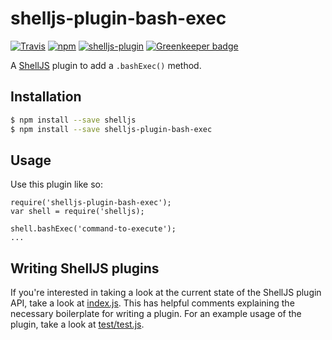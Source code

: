 # shelljs-plugin-bash-exec

[![Travis](https://img.shields.io/travis/pddstudio/shelljs-plugin-bash-exec/master.svg?style=flat-square&label=unix)](https://travis-ci.org/pddstudio/shelljs-plugin-bash-exec)
[![npm](https://img.shields.io/npm/v/@pddstudio/shelljs-plugin-bash-exec.svg?style=flat-square)](https://www.npmjs.com/package/@pddstudio/shelljs-plugin-bash-exec)
[![shelljs-plugin](https://img.shields.io/badge/shelljs-plugin-brightgreen.svg?style=flat-square)](https://github.com/shelljs/shelljs/wiki/Using-ShellJS-Plugins) [![Greenkeeper badge](https://badges.greenkeeper.io/PDDStudio/shelljs-plugin-bash-exec.svg)](https://greenkeeper.io/)

A [ShellJS](https://github.com/shelljs/shelljs) plugin to add a `.bashExec()` method.

## Installation

```bash
$ npm install --save shelljs
$ npm install --save shelljs-plugin-bash-exec
```

## Usage

Use this plugin like so:

```
require('shelljs-plugin-bash-exec');
var shell = require('shelljs);

shell.bashExec('command-to-execute');
...

```

## Writing ShellJS plugins

If you're interested in taking a look at the current state of the ShellJS plugin
API, take a look at [index.js](index.js). This has helpful comments explaining
the necessary boilerplate for writing a plugin. For an example usage of the
plugin, take a look at [test/test.js](test/test.js).
